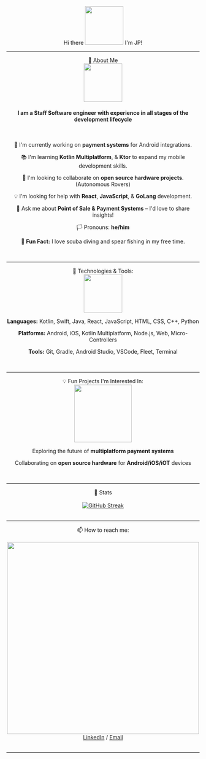 <div id="header" align="center">
  Hi there  
  <img src="https://i.giphy.com/media/v1.Y2lkPTc5MGI3NjExNjY5bTJwNGdhY3Awd2NmODFuOWx1cTkxYXVnZGJ1ams4cGw5bjhzaSZlcD12MV9pbnRlcm5hbF9naWZfYnlfaWQmY3Q9cw/xT9IgB5Q6QYqarxeIU/giphy.gif" width="100">
  I'm JP!
</div>
<hr>
<div id="about me" align="center">
  🚀 About Me
<br>
  <img src="https://i.giphy.com/media/v1.Y2lkPTc5MGI3NjExNzA5dXVkMWJrdXowZGZ6aXd5OWNxcnFrMjdvbjM3MWhzanFiN3ptbyZlcD12MV9pbnRlcm5hbF9naWZfYnlfaWQmY3Q9cw/k3V2wgKkOPLPgwcXvq/giphy.gif" width="100">
<br>
<h4>
  I am a Staff Software engineer with experience in all stages of the development lifecycle 
</h4>
<br>
  <p>🔨 I'm currently working on <b>payment systems</b> for Android integrations.</p>
  <p>📚 I'm learning <b>Kotlin Multiplatform</b>, & <b>Ktor</b> to expand my mobile development skills.<p>
  <p>🤝 I'm looking to collaborate on <b>open source hardware projects</b>. (Autonomous Rovers)<p>
  <p>💡 I'm looking for help with <b>React</b>, <b>JavaScript</b>, & <b>GoLang</b> development.<p>
  <p>💬 Ask me about <b>Point of Sale & Payment Systems</b> – I'd love to share insights!<p>
  <p>🏳️ Pronouns: <b>he/him</b><p>
  <p>🤿 <b>Fun Fact:</b> I love scuba diving and spear fishing in my free time.<p>
</div>
<br>
<hr>
<div id="Tech and tools" align="center">
  🔧 Technologies & Tools:
  <br>
  <img src="https://media.giphy.com/media/SEj41wXuf54ClRlu6x/giphy.gif" width="100">
  <br>
  <p><b>Languages:</b> Kotlin, Swift, Java, React, JavaScript, HTML, CSS, C++, Python</p>
  <p><b>Platforms:</b> Android, iOS, Kotlin Multiplatform, Node.js, Web, Micro-Controllers</p>
  <p><b>Tools:</b> Git, Gradle, Android Studio, VSCode, Fleet, Terminal</p>
</div>
<br>
<hr>
<div id="fun projects" align="center">
💡 Fun Projects I'm Interested In:
  <br>
  <img src="https://i.giphy.com/media/v1.Y2lkPTc5MGI3NjExYnFzbW96ZHJ6Y3V0bDZ3YW5sdWVibzZwam1id3NvczJjeXpsbWk4ciZlcD12MV9pbnRlcm5hbF9naWZfYnlfaWQmY3Q9Zw/leJ1zbov8L3qayn8jb/giphy.gif" width="150">
  <br>
  <p>Exploring the future of <b>multiplatform payment systems</b></p>
  <p>Collaborating on <b>open source hardware</b> for <b>Android/iOS/iOT</b> devices</p>
</div>
<br>
<hr>
<div id="stats" align="center">
  🤖 Stats
  <br><br>
  <a href="https://git.io/streak-stats"><img src="https://github-readme-streak-stats.herokuapp.com?user=jpmuedano&theme=gruvbox-duo&date_format=M%20j%5B%2C%20Y%5D" alt="GitHub Streak" /></a>
</div>
<br>
<hr>
<div id="how to reach me" align="center">
  📫 How to reach me:
  <br><br>
  <div align="center">
    <img src="https://user-images.githubusercontent.com/74038190/212749447-bfb7e725-6987-49d9-ae85-2015e3e7cc41.gif" width="500">
  </div>
  <a href="https://www.linkedin.com/in/paixmuedano/">LinkedIn</a>
   / 
  <a href="mailto:jp.muedano@spoton.com">Email</a>
</div>
<br>
<hr>
